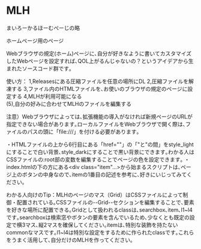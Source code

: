# MLH
まいろーかるほーむぺーじの略

ホームページ用のページ

Webブラウザの規定(ホーム)ページに､自分が好きなように書いてカスタマイズしたWebページを設定すれば､QOL上がるんじゃないの？というアイデアから生まれたソースコード群です｡

使い方：
1,Releasesにある圧縮ファイルを任意の場所にDL 
2,圧縮ファイルを解凍する 
3,ファイル内のHTMLファイルを､お使いのブラウザの規定のページに設定する 
4,MLHが利用可能になる  
(5),自分の好みに合わせてMLHのファイルを編集する

注意）Webブラウザによっては､拡張機能の導入がなければ新規ページのURLが指定できない場合があります｡ローカルファイルをWebブラウザで開く際は､ファイルのパスの頭に「file:///」を付ける必要があります｡

・HTMLファイルの上から6行目にある「href=""」の「"と"の間」をstyle_lightにすることで白い背景､style_darkにすることで黒い背景にできます｡わかる人はCSSファイルの:root部の変数を編集することでページの色を設定できます｡
・index.htmlの下の方にある<div class="item"...>から始まるスクリプトは､ページ上のボタンの中身なので､itemの1番目の記述を参考に､好きにいじってみてください｡

わかる人向けのTip：MLHのページのマス（Grid）はCSSファイルによって制御・配置されている｡CSSファイルの--Grid--セクションを編集することで､要素を好きな場所に配置できる｡Gridとして扱われるclassは､searchbox､item､l1~l4です｡searchboxは検索窓やボタンの要素を含んでいるため､少なくとも既定の設定で横3マス､縦2マスを確保してください｡itemは､特別な装飾を持たないcommonなマスです｡l1~l4は特別な設定をするために作られたclassです｡これらをうまく活用して､自分だけのMLHを作ってください｡